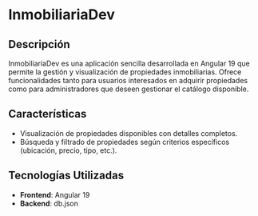 # InmobiliariaDev

## Descripción

InmobiliariaDev es una aplicación sencilla desarrollada en Angular 19 que permite la gestión y
visualización de propiedades inmobiliarias. Ofrece funcionalidades tanto para usuarios 
interesados en adquirir propiedades como para administradores que deseen gestionar el 
catálogo disponible.

## Características

- Visualización de propiedades disponibles con detalles completos.
- Búsqueda y filtrado de propiedades según criterios específicos (ubicación, precio, tipo, etc.).

## Tecnologías Utilizadas

- **Frontend**: Angular 19
- **Backend**: db.json
